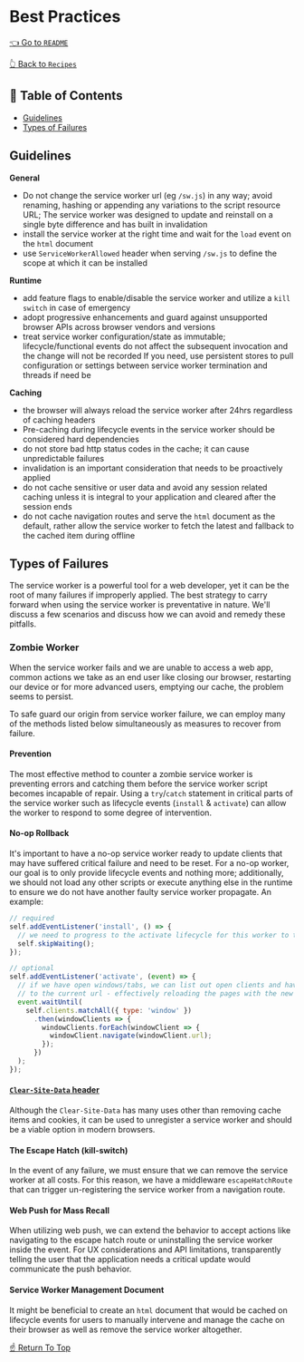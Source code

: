 [clear-site-data-header]: https://w3c.github.io/webappsec-clear-site-data/#example-killswitch

# Best Practices

[👈 Go to `README`](../../README.md)

[👆 Back to `Recipes`](./README.md)

## 📖 Table of Contents

- [Guidelines](#-guidelines)
- [Types of Failures](#-types-of-failures)

## Guidelines

**General**

- Do not change the service worker url (eg `/sw.js`) in any way; avoid renaming, hashing
or appending any variations to the script resource URL; The service worker was designed
to update and reinstall on a single byte difference and has built in invalidation
- install the service worker at the right time and wait for the `load` event on
the `html` document
- use `ServiceWorkerAllowed` header when serving `/sw.js` to define the scope at
which it can be installed

**Runtime**

- add feature flags to enable/disable the service worker and utilize a `kill switch`
in case of emergency
- adopt progressive enhancements and guard against unsupported browser APIs across
browser vendors and versions
- treat service worker configuration/state as immutable; lifecycle/functional events
do not affect the subsequent invocation and the change will not be recorded
If you need, use persistent stores to pull configuration or settings between
service worker termination and threads if need be

**Caching**

- the browser will always reload the service worker after 24hrs regardless of caching headers
- Pre-caching during lifecycle events in the service worker should be considered
hard dependencies
- do not store bad http status codes in the cache; it can cause unpredictable failures
- invalidation is an important consideration that needs to be proactively applied
- do not cache sensitive or user data and avoid any session related caching unless it
is integral to your application and cleared after the session ends
- do not cache navigation routes and serve the `html` document as the default, rather
allow the service worker to fetch the latest and fallback to the cached item during
offline

## Types of Failures

The service worker is a powerful tool for a web developer, yet it can be the
root of many failures if improperly applied. The best strategy to carry forward
when using the service worker is preventative in nature. We'll discuss a few
scenarios and discuss how we can avoid and remedy these pitfalls.

### Zombie Worker

When the service worker fails and we are unable to access a web app, common
actions we take as an end user like closing our browser, restarting our device
or for more advanced users, emptying our cache, the problem seems to persist.

To safe guard our origin from service worker failure, we can employ many of the
methods listed below simultaneously as measures to recover from failure.

#### Prevention

The most effective method to counter a zombie service worker is preventing errors
and catching them before the service worker script becomes incapable of repair.
Using a `try`/`catch` statement in critical parts of the service worker such as
lifecycle events (`install` & `activate`) can allow the worker to respond to some
degree of intervention.

#### No-op Rollback

It's important to have a no-op service worker ready to update clients that may have
suffered critical failure and need to be reset. For a no-op worker, our goal is to
only provide lifecycle events and nothing more; additionally, we should not load any
other scripts or execute anything else in the runtime to ensure we do not have another
faulty service worker propagate. An example:

```js
// required
self.addEventListener('install', () => {
  // we need to progress to the activate lifecycle for this worker to take effect
  self.skipWaiting();
});

// optional
self.addEventListener('activate', (event) => {
  // if we have open windows/tabs, we can list out open clients and have them navigate
  // to the current url - effectively reloading the pages with the new service worker
  event.waitUntil(
    self.clients.matchAll({ type: 'window' })
      .then(windowClients => {
        windowClients.forEach(windowClient => {
          windowClient.navigate(windowClient.url);
        });
      })
  );
});
```

#### [`Clear-Site-Data` header][clear-site-data-header]

Although the `Clear-Site-Data` has many uses other than removing cache items and cookies,
it can be used to unregister a service worker and should be a viable option in modern
browsers.

#### The Escape Hatch (kill-switch)

In the event of any failure, we must ensure that we can remove the service worker
at all costs. For this reason, we have a middleware `escapeHatchRoute` that can
trigger un-registering the service worker from a navigation route.

#### Web Push for Mass Recall

When utilizing web push, we can extend the behavior to accept actions like
navigating to the escape hatch route or uninstalling the service worker inside
the event. For UX considerations and API limitations, transparently telling the
user that the application needs a critical update would communicate the push
behavior.

#### Service Worker Management Document

It might be beneficial to create an `html` document that would be cached on
lifecycle events for users to manually intervene and manage the cache on their
browser as well as remove the service worker altogether.

[☝️ Return To Top](#-&#x1F4D6;-table-of-contents)
